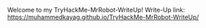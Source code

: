 Welcome to my TryHackMe-MrRobot-WriteUp!
Write-Up link: https://muhammedkayag.github.io/TryHackMe-MrRobot-WriteUp/

